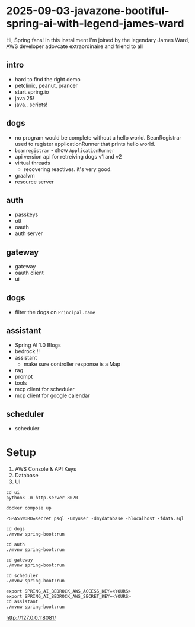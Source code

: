 # 2025-09-03-javazone-bootiful-spring-ai-with-legend-james-ward
Hi, Spring fans! In this installment I'm joined by the legendary James Ward, AWS developer adovcate extraordinaire and friend to all


## intro
- hard to find the right demo 
- petclinic, peanut, prancer 
- start.spring.io 
- java 25!
- java.. scripts!

## dogs
- no program would be complete without a hello world. BeanRegistrar used to register applicationRunner that prints hello world.
- `beanregistrar`  - show `ApplicationRunner` 
- api version api for retreiving dogs v1 and v2
- virtual threads
  - recovering reactives. it's very good.
- graalvm 
- resource server

## auth
- passkeys 
- ott 
- oauth 
- auth server 

## gateway
- gateway 
- oauth client
- ui 

## dogs
- filter the dogs on `Principal.name`

## assistant
- Spring AI 1.0 Blogs
- bedrock !!
- assistant
  - make sure controller response is a Map
- rag
- prompt 
- tools 
- mcp client for scheduler 
- mcp client for google calendar

## scheduler
- scheduler



# Setup

1. AWS Console & API Keys
1. Database
1. UI


```
cd ui
python3 -m http.server 8020
```

```
docker compose up
```

```
PGPASSWORD=secret psql -Umyuser -dmydatabase -hlocalhost -fdata.sql
```

```
cd dogs
./mvnw spring-boot:run
```

```
cd auth
./mvnw spring-boot:run
```

```
cd gateway
./mvnw spring-boot:run
```

```
cd scheduler
./mvnw spring-boot:run
```

```
export SPRING_AI_BEDROCK_AWS_ACCESS_KEY=<YOURS>
export SPRING_AI_BEDROCK_AWS_SECRET_KEY=<YOURS>
cd assistant
./mvnw spring-boot:run
```

http://127.0.0.1:8081/

